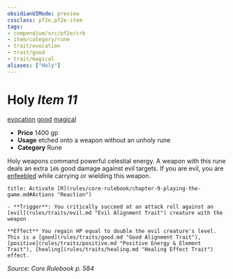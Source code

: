 ```yaml
---
obsidianUIMode: preview
cssclass: pf2e,pf2e-item
tags:
- compendium/src/pf2e/crb
- item/category/rune
- trait/evocation
- trait/good
- trait/magical
aliases: ["Holy"]
---
```

# Holy *Item 11*  
[evocation](rules/traits/evocation.md "Evocation School Trait")  [good](rules/traits/good.md "Good Alignment Trait")  [magical](rules/traits/magical.md "Magical Item Trait")  

- **Price** 1400 gp
- **Usage** etched onto a weapon without an unholy rune
- **Category** Rune

Holy weapons command powerful celestial energy. A weapon with this rune deals an extra `1d6` good damage against evil targets. If you are evil, you are [enfeebled](rules/conditions.md#Enfeebled) while carrying or wielding this weapon.

```ad-embed-ability
title: Activate [R](rules/core-rulebook/chapter-9-playing-the-game.md#Actions "Reaction")

- **Trigger**: You critically succeed at an attack roll against an [evil](rules/traits/evil.md "Evil Alignment Trait") creature with the weapon

**Effect** You regain HP equal to double the evil creature's level. This is a [good](rules/traits/good.md "Good Alignment Trait"), [positive](rules/traits/positive.md "Positive Energy & Element Trait"), [healing](rules/traits/healing.md "Healing Effect Trait") effect.
```

*Source: Core Rulebook p. 584*